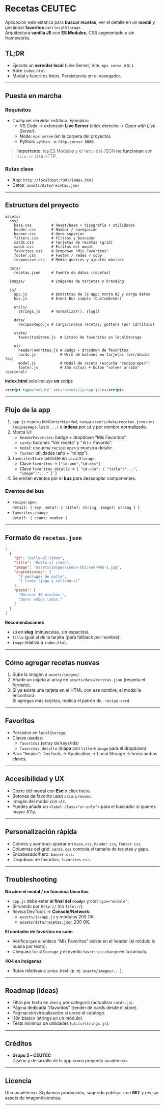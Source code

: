 # Recetas CEUTEC

Aplicación web estática para **buscar recetas**, ver el detalle en un **modal** y gestionar **favoritos** con `localStorage`.  
Arquitectura **vanilla JS** con **ES Modules**, CSS segmentado y sin frameworks.

## TL;DR

- Ejecuta un **servidor local** (Live Server, Vite, `npx serve`, etc.).
- Abre `index.html`.
- Modal y favoritos listos. Persistencia en el navegador.

---

## Puesta en marcha

### Requisitos
- Cualquier servidor estático. Ejemplos:
  - VS Code → extensión **Live Server** (click derecho → *Open with Live Server*).
  - Node: `npx serve` (en la carpeta del proyecto).
  - Python: `python -m http.server 8080`.

> **Importante**: los ES Modules y el `fetch` del JSON **no funcionan** con `file://`. Usa HTTP.

### Rutas clave
- App: `http://localhost:PORT/index.html`
- Datos: `assets/data/recetas.json`

---

## Estructura del proyecto

```
assets/
  css/
    base.css         # Reset/base + tipografía + utilidades
    header.css       # Navbar / navegación
    banner.css       # Hero superior
    filters.css      # Filtros y buscador
    cards.css        # Tarjetas de recetas (grid)
    modal.css        # Estilos del modal
    favorites.css    # Dropdown "Mis Favoritos"
    footer.css       # Footer / redes / copy
    responsive.css   # Media queries y ajustes móviles

  data/
    recetas.json     # Fuente de datos (recetas)

  images/            # Imágenes de tarjetas y branding

  js/
    app.js           # Bootstrap de la app: monta UI y carga datos
    bus.js           # Event Bus simple (CustomEvent)

    utils/
      strings.js     # normalizar(), slug()

    data/
      recipesRepo.js # Carga/indexa recetas; getters (por id/título)

    state/
      favoritesStore.js  # Estado de favoritos en localStorage

    ui/
      headerFavorites.js # Badge + dropdown de favoritos
      cards.js           # Wire de botones en tarjetas (ver/añadir fav)
      modal.js           # Modal de receta (escucha "recipe:open")
      footer.js          # Año actual + botón "volver arriba" (opcional)
```

**index.html** solo incluye **un** script:
```html
<script type="module" src="assets/js/app.js"></script>
```

---

## Flujo de la app

1. `app.js` espera `DOMContentLoaded`, carga `assets/data/recetas.json` con `recipesRepo.load(...)` e **indexa** por `id` y por nombre normalizado.
2. Monta UI:
   - `headerFavorites`: badge + dropdown “Mis Favoritos”.
   - `cards`: botones “Ver receta” y “☆/✓ Favorito”.
   - `modal`: escucha `recipe:open` y muestra detalle.
   - `footer`: utilidades (año + “to top”).
3. `favoritesStore` persiste en `localStorage`:
   - Clave `favoritos` → `["id-uno","id-dos"]`
   - Clave `favoritos_detalle` → `{ "id-uno": { "title":"...", "image":"..." } }`
4. Se emiten eventos por el **bus** para desacoplar componentes.

### Eventos del bus
- `recipe:open`  
  `detail: { key, meta?: { title?: string, image?: string } }`
- `favorites:change`  
  `detail: { count: number }`

---

## Formato de `recetas.json`

```json
[
  {
    "id": "pollo-al-limon",
    "title": "Pollo al Limón",
    "image": "assets/images/Lemon-Chicken-Web-1.jpg",
    "ingredientes": [
      "2 pechugas de pollo",
      "1 limón (jugo y ralladura)"
    ],
    "pasos": [
      "Marinar 30 minutos.",
      "Dorar ambos lados."
    ]
  }
]
```

**Recomendaciones**
- `id` en **slug** (minúsculas, sin espacios).
- `title` igual al de la tarjeta (para fallback por nombre).
- `image` relativa a `index.html`.

---

## Cómo agregar recetas nuevas

1. Sube la imagen a `assets/images/`.
2. Añade un objeto al array en `assets/data/recetas.json` (respeta el formato).
3. Si ya existe una tarjeta en el HTML con ese nombre, el modal la encontrará.  
   Si agregas más tarjetas, replica el patrón de `.recipe-card`.

---

## Favoritos

- Persisten en `localStorage`.
- Claves usadas:
  - `favoritos` (array de keys/ids)
  - `favoritos_detalle` (mapa con `title` e `image` para el dropdown)
- Para “limpiar”: DevTools → Application → Local Storage → borra ambas claves.

---

## Accesibilidad y UX

- Cierre del modal con **Esc** o click fuera.
- Botones de favorito usan `aria-pressed`.
- Imagen del modal con `alt`.
- Puedes añadir un `<label class="sr-only">` para el buscador si quieres mayor A11y.

---

## Personalización rápida

- Colores y sombras: ajustar en `base.css`, `header.css`, `footer.css`.
- Columnas del grid: `cards.css` controla el tamaño de tarjetas y gaps.
- Encabezado/hero: `banner.css`.
- Dropdown de favoritos: `favorites.css`.

---

## Troubleshooting

**No abre el modal / no funciona favoritos**
- `app.js` debe estar **al final del `<body>`** y con `type="module"`.
- Sirviendo por `http://` (no `file://`).
- Revisa DevTools → **Console/Network**:
  - `assets/js/app.js` y módulos 200 OK.
  - `assets/data/recetas.json` 200 OK.

**El contador de favoritos no sube**
- Verifica que el enlace “Mis Favoritos” existe en el header (el módulo lo busca por texto).
- Chequea `localStorage` y el evento `favorites:change` en la consola.

**404 en imágenes**
- Rutas relativas a `index.html` (p. ej. `assets/images/...`).

---

## Roadmap (ideas)

- Filtro por texto en vivo y por categoría (actualizar `cards.js`).
- Página dedicada “/favoritos” (render de cards desde el store).
- Paginación/virtualización si crece el catálogo.
- i18n básico (strings en un módulo).
- Tests mínimos de utilidades (`utils/strings.js`).

---

## Créditos

- **Grupo 5 – CEUTEC**  
  Diseño y desarrollo de la app como proyecto académico.

---

## Licencia

Uso académico. Si planeas producción, sugerido publicar con **MIT** y revisar assets de imagen/licencias.

---